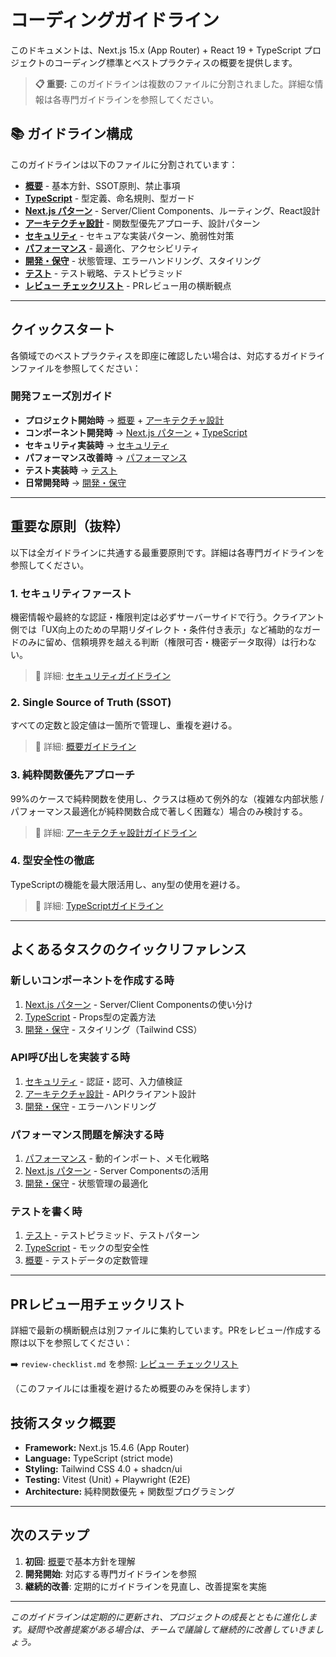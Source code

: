# コーディングガイドライン

このドキュメントは、Next.js 15.x (App Router) + React 19 + TypeScript プロジェクトのコーディング標準とベストプラクティスの概要を提供します。

> **📋 重要:** このガイドラインは複数のファイルに分割されました。詳細な情報は各専門ガイドラインを参照してください。

## 📚 ガイドライン構成

このガイドラインは以下のファイルに分割されています：

- **[概要](./coding-guidelines-overview.md)** - 基本方針、SSOT原則、禁止事項
- **[TypeScript](./typescript-guidelines.md)** - 型定義、命名規則、型ガード
- **[Next.js パターン](./nextjs-patterns.md)** - Server/Client Components、ルーティング、React設計
- **[アーキテクチャ設計](./architecture-guidelines.md)** - 関数型優先アプローチ、設計パターン
- **[セキュリティ](./security-guidelines.md)** - セキュアな実装パターン、脆弱性対策
- **[パフォーマンス](./performance-guidelines.md)** - 最適化、アクセシビリティ
- **[開発・保守](./development-guidelines.md)** - 状態管理、エラーハンドリング、スタイリング
- **[テスト](./testing-guidelines.md)** - テスト戦略、テストピラミッド
- **[レビュー チェックリスト](./review-checklist.md)** - PRレビュー用の横断観点

---

## クイックスタート

各領域でのベストプラクティスを即座に確認したい場合は、対応するガイドラインファイルを参照してください：

### 開発フェーズ別ガイド

- **プロジェクト開始時** → [概要](./coding-guidelines-overview.md) + [アーキテクチャ設計](./architecture-guidelines.md)
- **コンポーネント開発時** → [Next.js パターン](./nextjs-patterns.md) + [TypeScript](./typescript-guidelines.md)
- **セキュリティ実装時** → [セキュリティ](./security-guidelines.md)
- **パフォーマンス改善時** → [パフォーマンス](./performance-guidelines.md)
- **テスト実装時** → [テスト](./testing-guidelines.md)
- **日常開発時** → [開発・保守](./development-guidelines.md)

---

## 重要な原則（抜粋）

以下は全ガイドラインに共通する最重要原則です。詳細は各専門ガイドラインを参照してください。

### 1. セキュリティファースト

機密情報や最終的な認証・権限判定は必ずサーバーサイドで行う。クライアント側では「UX向上のための早期リダイレクト・条件付き表示」など補助的なガードのみに留め、信頼境界を越える判断（権限可否・機密データ取得）は行わない。

> 📖 詳細: [セキュリティガイドライン](./security-guidelines.md)

### 2. Single Source of Truth (SSOT)

すべての定数と設定値は一箇所で管理し、重複を避ける。

> 📖 詳細: [概要ガイドライン](./coding-guidelines-overview.md#single-source-of-truth-ssot-原則)

### 3. 純粋関数優先アプローチ

99%のケースで純粋関数を使用し、クラスは極めて例外的な（複雑な内部状態 / パフォーマンス最適化が純粋関数合成で著しく困難な）場合のみ検討する。

> 📖 詳細: [アーキテクチャ設計ガイドライン](./architecture-guidelines.md)

### 4. 型安全性の徹底

TypeScriptの機能を最大限活用し、any型の使用を避ける。

> 📖 詳細: [TypeScriptガイドライン](./typescript-guidelines.md)

---

## よくあるタスクのクイックリファレンス

### 新しいコンポーネントを作成する時

1. [Next.js パターン](./nextjs-patterns.md) - Server/Client Componentsの使い分け
2. [TypeScript](./typescript-guidelines.md) - Props型の定義方法
3. [開発・保守](./development-guidelines.md) - スタイリング（Tailwind CSS）

### API呼び出しを実装する時

1. [セキュリティ](./security-guidelines.md) - 認証・認可、入力値検証
2. [アーキテクチャ設計](./architecture-guidelines.md) - APIクライアント設計
3. [開発・保守](./development-guidelines.md) - エラーハンドリング

### パフォーマンス問題を解決する時

1. [パフォーマンス](./performance-guidelines.md) - 動的インポート、メモ化戦略
2. [Next.js パターン](./nextjs-patterns.md) - Server Componentsの活用
3. [開発・保守](./development-guidelines.md) - 状態管理の最適化

### テストを書く時

1. [テスト](./testing-guidelines.md) - テストピラミッド、テストパターン
2. [TypeScript](./typescript-guidelines.md) - モックの型安全性
3. [概要](./coding-guidelines-overview.md) - テストデータの定数管理

---

## PRレビュー用チェックリスト

詳細で最新の横断観点は別ファイルに集約しています。PRをレビュー/作成する際は以下を参照してください：

➡️ `review-checklist.md` を参照: [レビュー チェックリスト](./review-checklist.md)

（このファイルには重複を避けるため概要のみを保持します）

## 技術スタック概要

- **Framework:** Next.js 15.4.6 (App Router)
- **Language:** TypeScript (strict mode)
- **Styling:** Tailwind CSS 4.0 + shadcn/ui
- **Testing:** Vitest (Unit) + Playwright (E2E)
- **Architecture:** 純粋関数優先 + 関数型プログラミング

---

## 次のステップ

1. **初回**: [概要](./coding-guidelines-overview.md)で基本方針を理解
2. **開発開始**: 対応する専門ガイドラインを参照
3. **継続的改善**: 定期的にガイドラインを見直し、改善提案を実施

---

_このガイドラインは定期的に更新され、プロジェクトの成長とともに進化します。疑問や改善提案がある場合は、チームで議論して継続的に改善していきましょう。_
